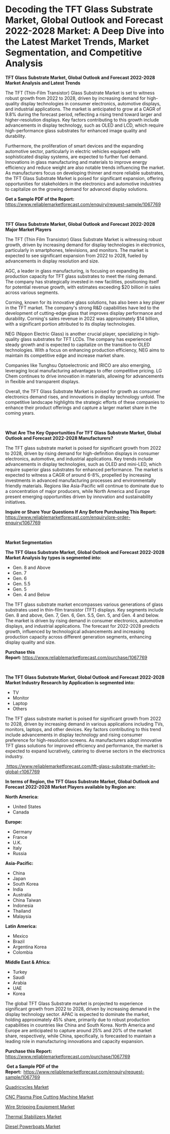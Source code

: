 <p><h1>Decoding the TFT Glass Substrate Market, Global Outlook and Forecast 2022-2028 Market: A Deep Dive into the Latest Market Trends, Market Segmentation, and Competitive Analysis</h1></p><p><strong>TFT Glass Substrate Market, Global Outlook and Forecast 2022-2028 Market Analysis and Latest Trends</strong></p>
<p><p>The TFT (Thin-Film Transistor) Glass Substrate Market is set to witness robust growth from 2022 to 2028, driven by increasing demand for high-quality display technologies in consumer electronics, automotive displays, and industrial applications. The market is anticipated to grow at a CAGR of 9.8% during the forecast period, reflecting a rising trend toward larger and higher-resolution displays. Key factors contributing to this growth include advancements in display technology, such as OLED and LCD, which require high-performance glass substrates for enhanced image quality and durability.</p><p>Furthermore, the proliferation of smart devices and the expanding automotive sector, particularly in electric vehicles equipped with sophisticated display systems, are expected to further fuel demand. Innovations in glass manufacturing and materials to improve energy efficiency and reduce weight are also notable trends influencing the market. As manufacturers focus on developing thinner and more reliable substrates, the TFT Glass Substrate Market is poised for significant expansion, offering opportunities for stakeholders in the electronics and automotive industries to capitalize on the growing demand for advanced display solutions.</p></p>
<p><strong>Get a Sample PDF of the Report:&nbsp;</strong> <a href="https://www.reliablemarketforecast.com/enquiry/request-sample/1067769">https://www.reliablemarketforecast.com/enquiry/request-sample/1067769</a></p>
<p>&nbsp;</p>
<p><strong>TFT Glass Substrate Market, Global Outlook and Forecast 2022-2028 Major Market Players</strong></p>
<p><p>The TFT (Thin Film Transistor) Glass Substrate Market is witnessing robust growth, driven by increasing demand for display technologies in electronics, particularly in smartphones, televisions, and monitors. The market is expected to see significant expansion from 2022 to 2028, fueled by advancements in display resolution and size.</p><p>AGC, a leader in glass manufacturing, is focusing on expanding its production capacity for TFT glass substrates to meet the rising demand. The company has strategically invested in new facilities, positioning itself for potential revenue growth, with estimates exceeding $20 billion in sales across various segments.</p><p>Corning, known for its innovative glass solutions, has also been a key player in the TFT market. The company's strong R&D capabilities have led to the development of cutting-edge glass that improves display performance and durability. Corning's sales revenue in 2022 was approximately $14 billion, with a significant portion attributed to its display technologies.</p><p>NEG (Nippon Electric Glass) is another crucial player, specializing in high-quality glass substrates for TFT LCDs. The company has experienced steady growth and is expected to capitalize on the transition to OLED technologies. With a focus on enhancing production efficiency, NEG aims to maintain its competitive edge and increase market share.</p><p>Companies like Tunghsu Optoelectronic and IRICO are also emerging, leveraging local manufacturing advantages to offer competitive pricing. LG Chem continues to drive innovation in materials, allowing for advancements in flexible and transparent displays.</p><p>Overall, the TFT Glass Substrate Market is poised for growth as consumer electronics demand rises, and innovations in display technology unfold. The competitive landscape highlights the strategic efforts of these companies to enhance their product offerings and capture a larger market share in the coming years.</p></p>
<p>&nbsp;</p>
<p><strong>What Are The Key Opportunities For TFT Glass Substrate Market, Global Outlook and Forecast 2022-2028 Manufacturers?</strong></p>
<p><p>The TFT glass substrate market is poised for significant growth from 2022 to 2028, driven by rising demand for high-definition displays in consumer electronics, automotive, and industrial applications. Key trends include advancements in display technologies, such as OLED and mini-LED, which require superior glass substrates for enhanced performance. The market is expected to witness a CAGR of around 6-8%, propelled by increasing investments in advanced manufacturing processes and environmentally friendly materials. Regions like Asia-Pacific will continue to dominate due to a concentration of major producers, while North America and Europe present emerging opportunities driven by innovation and sustainability initiatives.</p></p>
<p><strong>Inquire or Share Your Questions If Any Before Purchasing This Report:</strong> <a href="https://www.reliablemarketforecast.com/enquiry/pre-order-enquiry/1067769">https://www.reliablemarketforecast.com/enquiry/pre-order-enquiry/1067769</a></p>
<p>&nbsp;</p>
<p><strong>Market Segmentation</strong></p>
<p><strong>The TFT Glass Substrate Market, Global Outlook and Forecast 2022-2028 Market Analysis by types is segmented into:</strong></p>
<p><ul><li>Gen. 8 and Above</li><li>Gen. 7</li><li>Gen. 6</li><li>Gen. 5.5</li><li>Gen. 5</li><li>Gen. 4 and Below</li></ul></p>
<p><p>The TFT glass substrate market encompasses various generations of glass substrates used in thin-film transistor (TFT) displays. Key segments include Gen. 8 and above, Gen. 7, Gen. 6, Gen. 5.5, Gen. 5, and Gen. 4 and below. The market is driven by rising demand in consumer electronics, automotive displays, and industrial applications. The forecast for 2022-2028 predicts growth, influenced by technological advancements and increasing production capacity across different generation segments, enhancing display quality and size.</p></p>
<p><strong>Purchase this Report:&nbsp;</strong><a href="https://www.reliablemarketforecast.com/purchase/1067769">https://www.reliablemarketforecast.com/purchase/1067769</a></p>
<p>&nbsp;</p>
<p><strong>The TFT Glass Substrate Market, Global Outlook and Forecast 2022-2028 Market Industry Research by Application is segmented into:</strong></p>
<p><ul><li>TV</li><li>Monitor</li><li>Laptop</li><li>Others</li></ul></p>
<p><p>The TFT glass substrate market is poised for significant growth from 2022 to 2028, driven by increasing demand in various applications including TVs, monitors, laptops, and other devices. Key factors contributing to this trend include advancements in display technology and rising consumer preference for high-resolution screens. As manufacturers adopt innovative TFT glass solutions for improved efficiency and performance, the market is expected to expand lucratively, catering to diverse sectors in the electronics industry.</p></p>
<p><a href="https://www.reliablemarketforecast.com/tft-glass-substrate-market-in-global-r1067769">&nbsp;https://www.reliablemarketforecast.com/tft-glass-substrate-market-in-global-r1067769</a></p>
<p><strong>In terms of Region, the TFT Glass Substrate Market, Global Outlook and Forecast 2022-2028 Market Players available by Region are:</strong></p>
<p>
    <p> <strong> North America: </strong>
        <ul>
            <li>United States</li>
            <li>Canada</li>
        </ul>
        </p> 
    <p> <strong> Europe: </strong>
        <ul>
            <li>Germany</li>
            <li>France</li>
            <li>U.K.</li>
            <li>Italy</li>
            <li>Russia</li>
        </ul>
        </p> 
    <p> <strong> Asia-Pacific: </strong>
        <ul>
            <li>China</li>
            <li>Japan</li>
            <li>South Korea</li>
            <li>India</li>
            <li>Australia</li>
            <li>China Taiwan</li>
            <li>Indonesia</li>
            <li>Thailand</li>
            <li>Malaysia</li>
        </ul>
        </p> 
    <p> <strong> Latin America: </strong>
        <ul>
            <li>Mexico</li>
            <li>Brazil</li>
            <li>Argentina Korea</li>
            <li>Colombia</li>
        </ul>
        </p> 
    <p> <strong> Middle East & Africa: </strong>
        <ul>
            <li>Turkey</li>
            <li>Saudi</li>
            <li>Arabia</li>
            <li>UAE</li>
            <li>Korea</li>
        </ul>
    </p>
    </p>
<p><p>The global TFT Glass Substrate market is projected to experience significant growth from 2022 to 2028, driven by increasing demand in the display technology sector. APAC is expected to dominate the market, holding approximately 45% share, primarily due to robust production capabilities in countries like China and South Korea. North America and Europe are anticipated to capture around 25% and 20% of the market share, respectively, while China, specifically, is forecasted to maintain a leading role in manufacturing innovations and capacity expansion.</p></p>
<p><strong>Purchase this Report: </strong><a href="https://www.reliablemarketforecast.com/purchase/1067769">https://www.reliablemarketforecast.com/purchase/1067769</a></p>
<p>&nbsp;<strong>Get a Sample PDF of the Report:&nbsp;&nbsp;</strong><a href="https://www.reliablemarketforecast.com/enquiry/request-sample/1067769">https://www.reliablemarketforecast.com/enquiry/request-sample/1067769</a></p>
<p><strong></strong></p>
<p><p><a href="https://www.linkedin.com/pulse/quadricycles-industry-forecast-market-shifts-strategic-imperatives-gnxpf?trackingId=lqy0ekITSAOz%2FgdnmI5liQ%3D%3D">Quadricycles Market</a></p><p><a href="https://www.linkedin.com/pulse/cnc-plasma-pipe-cutting-machine-market-strategic-insights-opgtf?trackingId=YjnqfUTSRRm4%2B%2BlS3xQyPA%3D%3D">CNC Plasma Pipe Cutting Machine Market</a></p><p><a href="https://medium.com/@delaneyhayes2022/the-wire-stripping-equipment-market-research-report-provides-an-in-depth-and-up-to-date-analysis-a7e564b19a90">Wire Stripping Equipment Market</a></p><p><a href="https://issuu.com/reportprime-2/docs/thermal-stabilizers-market-size-203_cc9b8952839fd8">Thermal Stabilizers Market</a></p><p><a href="https://medium.com/@zoe.dyer9808709/the-global-diesel-powerboats-market-is-expected-to-witness-a-compound-annual-growth-rate-cagr-7eaf25b5f804">Diesel Powerboats Market</a></p></p>
